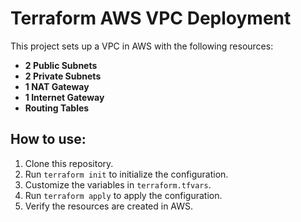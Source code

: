 # Terraform AWS VPC Deployment

This project sets up a VPC in AWS with the following resources:

- **2 Public Subnets**
- **2 Private Subnets**
- **1 NAT Gateway**
- **1 Internet Gateway**
- **Routing Tables**

## How to use:

1. Clone this repository.
2. Run `terraform init` to initialize the configuration.
3. Customize the variables in `terraform.tfvars`.
4. Run `terraform apply` to apply the configuration.
5. Verify the resources are created in AWS.
